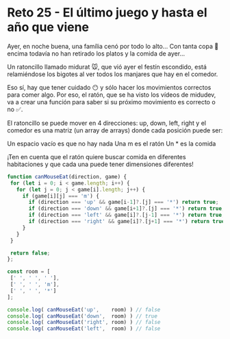 
# Reto 25 - El último juego y hasta el año que viene

Ayer, en noche buena, una família cenó por todo lo alto... Con tanta copa 🍾 encima todavía no han retirado los platos y la comida de ayer...

Un ratoncillo llamado midurat 🐭, que vió ayer el festín escondido, está relamiéndose los bigotes al ver todos los manjares que hay en el comedor.

Eso sí, hay que tener cuidado 😶 y sólo hacer los movimientos correctos para comer algo. Por eso, el ratón, que se ha visto los vídeos de midudev, va a crear una función para saber si su próximo movimiento es correcto o no ✅.

El ratoncillo se puede mover en 4 direcciones: up, down, left, right y el comedor es una matriz (un array de arrays) donde cada posición puede ser:

  Un espacio vacío es que no hay nada
  Una m es el ratón
  Un * es la comida

¡Ten en cuenta que el ratón quiere buscar comida en diferentes habitaciones y que cada una puede tener dimensiones diferentes!

 ```jsx harmony
function canMouseEat(direction, game) {
  for (let i = 0; i < game.length; i++) {
    for (let j = 0; j < game[i].length; j++) {
      if (game[i][j] === 'm') {
        if (direction === 'up' && game[i-1]?.[j] === '*') return true;
        if (direction === 'down' && game[i+1]?.[j] === '*') return true;
        if (direction === 'left' && game[i]?.[j-1] === '*') return true;
        if (direction === 'right' && game[i]?.[j+1] === '*') return true;
      }
    }
  }

  return false;
};

const room = [
  [' ', ' ', ' '],
  [' ', ' ', 'm'],
  [' ', ' ', '*']
];

console.log( canMouseEat('up',    room) ) // false
console.log( canMouseEat('down',  room) ) // true
console.log( canMouseEat('right', room) ) // false
console.log( canMouseEat('left',  room) ) // false
```